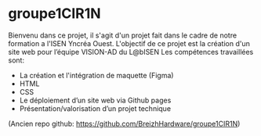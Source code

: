 # groupe1CIR1N
Bienvenu dans ce projet, il s'agit d'un projet fait dans le cadre de notre formation a l'ISEN Yncréa Ouest.
L'objectif de ce projet est la création d'un site web pour l’équipe VISION-AD du L@bISEN
Les compétences travaillées sont: 
  - La création et l'intégration de maquette (Figma)
  - HTML
  - CSS
  - Le déploiement d’un site web via Github pages
  - Présentation/valorisation d’un projet technique
  
(Ancien repo github: https://github.com/BreizhHardware/groupe1CIR1N)
